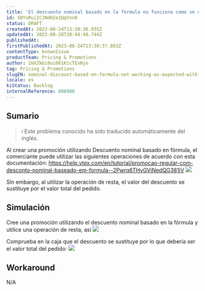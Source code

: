 ```yaml
---
title: 'El descuento nominal basado en la fórmula no funciona como se esperaba con las operaciones de resta'
id: 50YsRuiICJNdH2e1QqYnn0
status: DRAFT
createdAt: 2023-08-24T13:30:36.935Z
updatedAt: 2023-08-28T20:44:40.744Z
publishedAt: 
firstPublishedAt: 2023-08-24T13:30:37.863Z
contentType: knownIssue
productTeam: Pricing & Promotions
author: 2mXZkbi0oi061KicTExNjo
tag: Pricing & Promotions
slugEN: nominal-discount-based-on-formula-not-working-as-expected-with-subtraction-operations
locale: es
kiStatus: Backlog
internalReference: 886980
---
```


## Sumario

>ℹ️ Este problema conocido ha sido traducido automáticamente del inglés.


Al crear una promoción utilizando Descuento nominal basado en fórmula, el comerciante puede utilizar las siguientes operaciones de acuerdo con esta documentación: https://help.vtex.com/en/tutorial/promocao-regular-com-desconto-nominal-baseado-em-formula--2Pwrq6THyGViNedQG381jV
 ![](https://vtexhelp.zendesk.com/attachments/token/1EhryrRZDsiXZ31kaSV2VcegW/?name=image.png)

Sin embargo, al utilizar la operación de resta, el valor del descuento se sustituye por el valor total del pedido.


##

## Simulación


Cree una promoción utilizando el descuento nominal basado en la fórmula y utilice una operación de resta, así
 ![](https://vtexhelp.zendesk.com/attachments/token/3wIEiPGtF9oX2daeQ3F3AZqCk/?name=image.png)

Comprueba en la caja que el descuento se sustituye por lo que debería ser el valor total del pedido:
 ![](https://vtexhelp.zendesk.com/attachments/token/r2bWktL4reNcVnnhSqr4hT0FC/?name=image.png)



##

## Workaround


N/A





